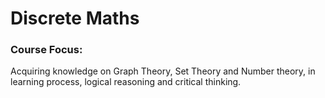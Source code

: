 # Discrete Maths

### Course Focus:

Acquiring knowledge on Graph Theory, Set Theory and Number theory, in learning process, logical reasoning and critical thinking.